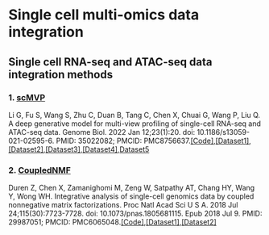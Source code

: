 # Single cell multi-omics data integration
## Single cell RNA-seq and ATAC-seq data integration methods
### 1. [scMVP](https://www.ncbi.nlm.nih.gov/pmc/articles/PMC8756637/)
  Li G, Fu S, Wang S, Zhu C, Duan B, Tang C, Chen X, Chuai G, Wang P, Liu Q. A deep generative model for multi-view profiling of single-cell RNA-seq and ATAC-seq data. Genome Biol. 2022 Jan 12;23(1):20. doi: 10.1186/s13059-021-02595-6. PMID: 35022082; PMCID: PMC8756637.[[Code]](https://github.com/bm2-lab/scMVP),[[Dataset1]](https://www.ncbi.nlm.nih.gov/geo/query/acc.cgi?acc=GSE126074),[[Dataset2]](https://www.ncbi.nlm.nih.gov/geo/query/acc.cgi?acc=GSE130399),[[Dataset3]](https://www.ncbi.nlm.nih.gov/geo/query/acc.cgi?acc=GSE140203),[[Dataset4]](https://www.ncbi.nlm.nih.gov/geo/query/acc.cgi?acc=GSM3271040),[Dataset5](https://www.ncbi.nlm.nih.gov/geo/query/acc.cgi?acc=GSM3271041)
### 2. [CoupledNMF](https://www.pnas.org/doi/epdf/10.1073/pnas.1805681115)
  Duren Z, Chen X, Zamanighomi M, Zeng W, Satpathy AT, Chang HY, Wang Y, Wong WH. Integrative analysis of single-cell genomics data by coupled nonnegative matrix factorizations. Proc Natl Acad Sci U S A. 2018 Jul 24;115(30):7723-7728. doi: 10.1073/pnas.1805681115. Epub 2018 Jul 9. PMID: 29987051; PMCID: PMC6065048.[[Code]](https://web.stanford.edu/~zduren/CoupledNMF/),[[Dataset1]](https://www.ncbi.nlm.nih.gov/geo/query/acc.cgi?acc=GSE115968),[[Dataset2]](https://www.ncbi.nlm.nih.gov/geo/query/acc.cgi?acc=GSE115970)
